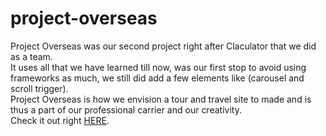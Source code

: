 # project-overseas
Project Overseas was our second project right after Claculator that we did as a team. <br/>
It uses all that we have learned till now, was our first stop to avoid using frameworks as much, we still did add a few elements like (carousel and scroll trigger). <br/>
Project Overseas is how we envision a tour and travel site to made and is thus a part of our professional carrier and our creativity.<br/>
Check it out right [HERE](https://projectoverseas.netlify.app/).
